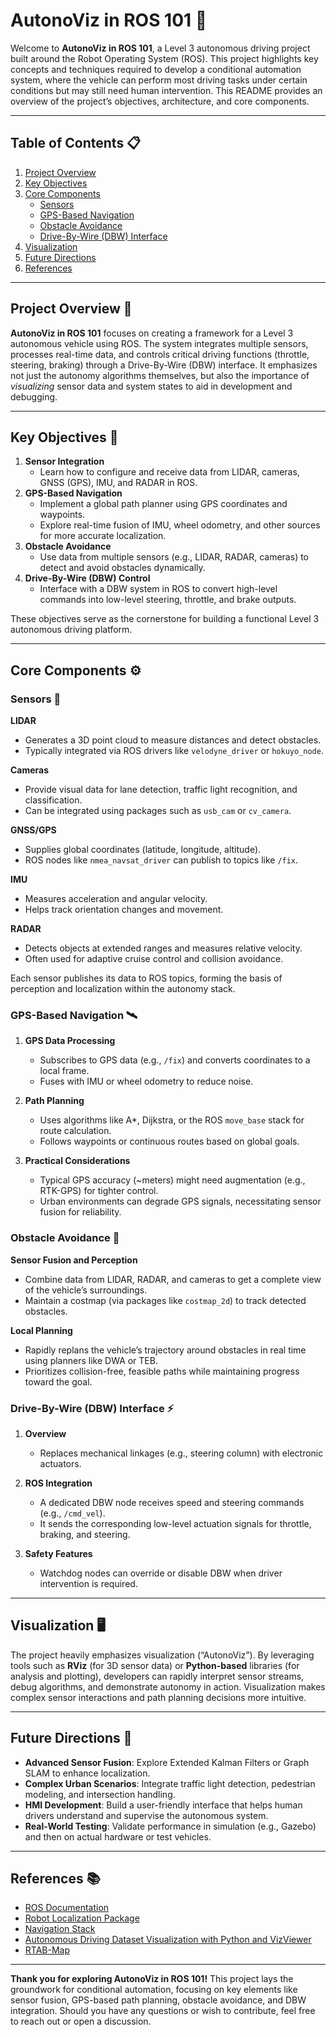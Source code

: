 # AutonoViz in ROS 101 🚗  
Welcome to **AutonoViz in ROS 101**, a Level 3 autonomous driving project built around the Robot Operating System (ROS). This project highlights key concepts and techniques required to develop a conditional automation system, where the vehicle can perform most driving tasks under certain conditions but may still need human intervention. This README provides an overview of the project’s objectives, architecture, and core components.

---

## Table of Contents 📋
1. [Project Overview](#project-overview-)  
2. [Key Objectives](#key-objectives-)  
3. [Core Components](#core-components-️)  
   - [Sensors](#sensors-)  
   - [GPS-Based Navigation](#gps-based-navigation-️)  
   - [Obstacle Avoidance](#obstacle-avoidance-)  
   - [Drive-By-Wire (DBW) Interface](#drive-by-wire-dbw-interface-)  
4. [Visualization](#visualization-️)  
5. [Future Directions](#future-directions-)  
6. [References](#references-)

---

## Project Overview 🚀
**AutonoViz in ROS 101** focuses on creating a framework for a Level 3 autonomous vehicle using ROS. The system integrates multiple sensors, processes real-time data, and controls critical driving functions (throttle, steering, braking) through a Drive-By-Wire (DBW) interface. It emphasizes not just the autonomy algorithms themselves, but also the importance of *visualizing* sensor data and system states to aid in development and debugging. 

---

## Key Objectives 🎯
1. **Sensor Integration**  
   - Learn how to configure and receive data from LIDAR, cameras, GNSS (GPS), IMU, and RADAR in ROS.
2. **GPS-Based Navigation**  
   - Implement a global path planner using GPS coordinates and waypoints.
   - Explore real-time fusion of IMU, wheel odometry, and other sources for more accurate localization.
3. **Obstacle Avoidance**  
   - Use data from multiple sensors (e.g., LIDAR, RADAR, cameras) to detect and avoid obstacles dynamically.
4. **Drive-By-Wire (DBW) Control**  
   - Interface with a DBW system in ROS to convert high-level commands into low-level steering, throttle, and brake outputs.

These objectives serve as the cornerstone for building a functional Level 3 autonomous driving platform. 

---

## Core Components ⚙️

### Sensors 🤖
**LIDAR**  
- Generates a 3D point cloud to measure distances and detect obstacles.  
- Typically integrated via ROS drivers like `velodyne_driver` or `hokuyo_node`.  

**Cameras**  
- Provide visual data for lane detection, traffic light recognition, and classification.  
- Can be integrated using packages such as `usb_cam` or `cv_camera`.  

**GNSS/GPS**  
- Supplies global coordinates (latitude, longitude, altitude).  
- ROS nodes like `nmea_navsat_driver` can publish to topics like `/fix`.  

**IMU**  
- Measures acceleration and angular velocity.  
- Helps track orientation changes and movement.  

**RADAR**  
- Detects objects at extended ranges and measures relative velocity.  
- Often used for adaptive cruise control and collision avoidance.  

Each sensor publishes its data to ROS topics, forming the basis of perception and localization within the autonomy stack.

### GPS-Based Navigation 🛰️
1. **GPS Data Processing**  
   - Subscribes to GPS data (e.g., `/fix`) and converts coordinates to a local frame.  
   - Fuses with IMU or wheel odometry to reduce noise.  

2. **Path Planning**  
   - Uses algorithms like A*, Dijkstra, or the ROS `move_base` stack for route calculation.  
   - Follows waypoints or continuous routes based on global goals.  

3. **Practical Considerations**  
   - Typical GPS accuracy (~meters) might need augmentation (e.g., RTK-GPS) for tighter control.  
   - Urban environments can degrade GPS signals, necessitating sensor fusion for reliability.  

### Obstacle Avoidance 🚧
**Sensor Fusion and Perception**  
- Combine data from LIDAR, RADAR, and cameras to get a complete view of the vehicle’s surroundings.  
- Maintain a costmap (via packages like `costmap_2d`) to track detected obstacles.  

**Local Planning**  
- Rapidly replans the vehicle’s trajectory around obstacles in real time using planners like DWA or TEB.  
- Prioritizes collision-free, feasible paths while maintaining progress toward the goal.  

### Drive-By-Wire (DBW) Interface ⚡
1. **Overview**  
   - Replaces mechanical linkages (e.g., steering column) with electronic actuators.  

2. **ROS Integration**  
   - A dedicated DBW node receives speed and steering commands (e.g., `/cmd_vel`).  
   - It sends the corresponding low-level actuation signals for throttle, braking, and steering.  

3. **Safety Features**  
   - Watchdog nodes can override or disable DBW when driver intervention is required.  

---

## Visualization 🖥️
The project heavily emphasizes visualization (“AutonoViz”). By leveraging tools such as **RViz** (for 3D sensor data) or **Python-based** libraries (for analysis and plotting), developers can rapidly interpret sensor streams, debug algorithms, and demonstrate autonomy in action. Visualization makes complex sensor interactions and path planning decisions more intuitive. 

---

## Future Directions 🔮
- **Advanced Sensor Fusion**: Explore Extended Kalman Filters or Graph SLAM to enhance localization.  
- **Complex Urban Scenarios**: Integrate traffic light detection, pedestrian modeling, and intersection handling.  
- **HMI Development**: Build a user-friendly interface that helps human drivers understand and supervise the autonomous system.  
- **Real-World Testing**: Validate performance in simulation (e.g., Gazebo) and then on actual hardware or test vehicles.  

---

## References 📚
- [ROS Documentation](http://wiki.ros.org/)  
- [Robot Localization Package](http://wiki.ros.org/robot_localization)  
- [Navigation Stack](http://wiki.ros.org/navigation)  
- [Autonomous Driving Dataset Visualization with Python and VizViewer](https://towardsdatascience.com/autonomous-driving-dataset-visualization-with-python-and-vizviewer-24ce3d3d11a0/)  
- [RTAB-Map](http://wiki.ros.org/rtabmap_ros)  

---

**Thank you for exploring AutonoViz in ROS 101!** This project lays the groundwork for conditional automation, focusing on key elements like sensor fusion, GPS-based path planning, obstacle avoidance, and DBW integration. Should you have any questions or wish to contribute, feel free to reach out or open a discussion.